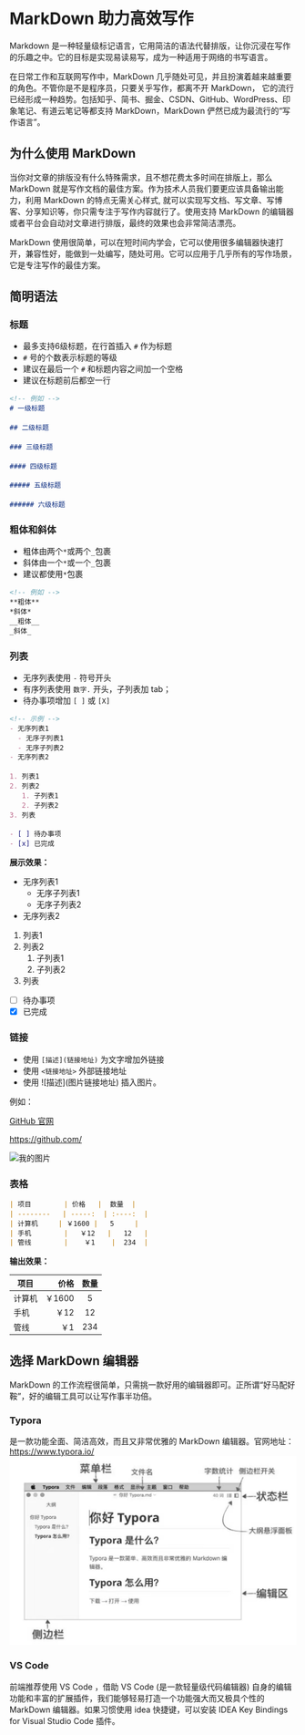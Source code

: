 # MarkDown 助力高效写作

Markdown 是一种轻量级标记语言，它用简洁的语法代替排版，让你沉浸在写作的乐趣之中。它的目标是实现易读易写，成为一种适用于网络的书写语言。

在日常工作和互联网写作中，MarkDown 几乎随处可见，并且扮演着越来越重要的角色。不管你是不是程序员，只要关乎写作，都离不开 MarkDown， 它的流行已经形成一种趋势。包括知乎、简书、掘金、CSDN、GitHub、WordPress、印象笔记、有道云笔记等都支持 MarkDown，MarkDown 俨然已成为最流行的“写作语言”。

## 为什么使用 MarkDown

当你对文章的排版没有什么特殊需求，且不想花费太多时间在排版上，那么 MarkDown 就是写作文档的最佳方案。作为技术人员我们要更应该具备输出能力，利用 MarkDown 的特点无需关心样式, 就可以实现写文档、写文章、写博客、分享知识等，你只需专注于写作内容就行了。使用支持  MarkDown 的编辑器或者平台会自动对文章进行排版，最终的效果也会非常简洁漂亮。

MarkDown 使用很简单，可以在短时间内学会，它可以使用很多编辑器快速打开，兼容性好，能做到一处编写，随处可用。它可以应用于几乎所有的写作场景，它是专注写作的最佳方案。

## 简明语法

### 标题

- 最多支持6级标题，在行首插入 `#` 作为标题
- `#` 号的个数表示标题的等级
- 建议在最后一个 `#` 和标题内容之间加一个空格
- 建议在标题前后都空一行

```md
<!-- 例如 -->
# 一级标题

## 二级标题

### 三级标题

#### 四级标题

##### 五级标题

###### 六级标题

```

### 粗体和斜体

- 粗体由两个`*`或两个`_`包裹
- 斜体由一个`*`或一个`_`包裹
- 建议都使用`*`包裹

```md
<!-- 例如 -->
**粗体**
*斜体*
__粗体__
_斜体_
```

### 列表

- 无序列表使用 `-` 符号开头
- 有序列表使用 `数字.` 开头，子列表加 tab；
- 待办事项增加 `[ ]` 或 `[X]`

```md
<!-- 示例 -->
- 无序列表1
  - 无序子列表1
  - 无序子列表2
- 无序列表2

1. 列表1
2. 列表2
   1. 子列表1
   2. 子列表2
3. 列表

- [ ] 待办事项
- [x] 已完成
```

**展示效果：**

- 无序列表1
  - 无序子列表1
  - 无序子列表2
- 无序列表2

1. 列表1
2. 列表2
   1. 子列表1
   2. 子列表2
3. 列表

- [ ] 待办事项
- [X] 已完成

### 链接

- 使用 `[描述](链接地址)` 为文字增加外链接
- 使用 `<链接地址>` 外部链接地址
- 使用 \!\[描述](图片链接地址) 插入图片。

例如：

[GitHub 官网](https://github.com/)

<https://github.com/>

![我的图片](https://dss1.bdstatic.com/70cFuXSh_Q1YnxGkpoWK1HF6hhy/it/u=3629371921,2420870156&fm=26&gp=0.jpg)

### 表格

```md
| 项目        | 价格   |  数量  |
| --------   | -----:  | :----:  |
| 计算机     | ￥1600 |   5     |
| 手机        |   ￥12   |   12   |
| 管线        |    ￥1    |  234  |
```

**输出效果：**

| 项目        | 价格   |  数量  |
| --------   | -----:  | :------:  |
| 计算机     | ￥1600 |   5     |
| 手机        |   ￥12   |   12   |
| 管线        |    ￥1    |  234  |

## 选择 MarkDown 编辑器

MarkDown 的工作流程很简单，只需挑一款好用的编辑器即可。正所谓“好马配好鞍”，好的编辑工具可以让写作事半功倍。

### Typora

是一款功能全面、简洁高效，而且又非常优雅的 MarkDown 编辑器。官网地址：<https://www.typora.io/>
![Typora](../assets/Typora.jpeg)

### VS Code

前端推荐使用 VS Code ，借助 VS Code (是一款轻量级代码编辑器) 自身的编辑功能和丰富的扩展插件，我们能够轻易打造一个功能强大而又极具个性的 MarkDown 编辑器。如果习惯使用 idea 快捷键，可以安装 IDEA Key Bindings for Visual Studio Code 插件。

